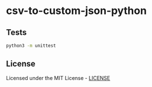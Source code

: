 # csv-to-custom-json-python

## Tests

```sh
python3 -m unittest
```

## License

Licensed under the MIT License - [LICENSE](LICENSE)